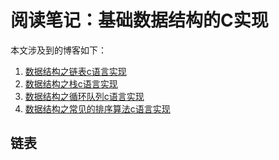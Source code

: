 # 阅读笔记：基础数据结构的C实现

本文涉及到的博客如下：
1. [数据结构之链表c语言实现](https://blog.51cto.com/12138867/1862814)
2. [数据结构之栈c语言实现](https://blog.51cto.com/12138867/1867184)
3. [数据结构之循环队列c语言实现](https://blog.51cto.com/12138867/1869846)
4. [数据结构之常见的排序算法c语言实现](https://blog.51cto.com/12138867/1881720)

## 链表
